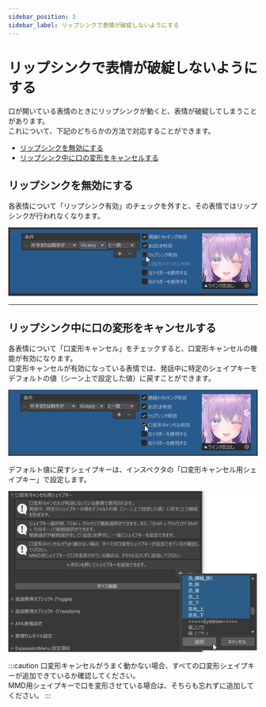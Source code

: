 ```yaml
---
sidebar_position: 3
sidebar_label: リップシンクで表情が破綻しないようにする
---
```


# リップシンクで表情が破綻しないようにする

口が開いている表情のときにリップシンクが動くと、表情が破綻してしまうことがあります。  
これについて、下記のどちらかの方法で対応することができます。
- [リップシンクを無効にする](#リップシンクを無効にする)
- [リップシンク中に口の変形をキャンセルする](#リップシンク中に口の変形をキャンセルする)

## リップシンクを無効にする

各表情について「リップシンク有効」のチェックを外すと、その表情ではリップシンクが行われなくなります。

![リップシンク無効](disable_lipsync.png)

---

## リップシンク中に口の変形をキャンセルする

各表情について「口変形キャンセル」をチェックすると、口変形キャンセルの機能が有効になります。  
口変形キャンセルが有効になっている表情では、発話中に特定のシェイプキーをデフォルトの値（シーン上で設定した値）に戻すことができます。

![口変形キャンセル有効](enable_mouth_morph_cancel.png)

デフォルト値に戻すシェイプキーは、インスペクタの「口変形キャンセル用シェイプキー」で設定します。

![口変形キャンセル用シェイプキー](add_mouth_morph.png)

:::caution
口変形キャンセルがうまく動かない場合、すべての口変形シェイプキーが追加できているか確認してください。  
MMD用シェイプキーで口を変形させている場合は、そちらも忘れずに追加してください。
:::
